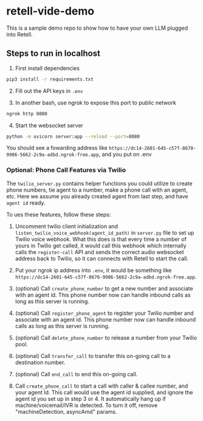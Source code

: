 # retell-vide-demo

This is a sample demo repo to show how to have your own LLM plugged into Retell.

## Steps to run in localhost

1. First install dependencies

```bash
pip3 install -r requirements.txt
```

2. Fill out the API keys in `.env`

3. In another bash, use ngrok to expose this port to public network

```bash
ngrok http 8080
```

4. Start the websocket server

```bash
python -m uvicorn server:app --reload --port=8080
```

You should see a fowarding address like
`https://dc14-2601-645-c57f-8670-9986-5662-2c9a-adbd.ngrok-free.app`, and you put on .env

### Optional: Phone Call Features via Twilio

The `twilio_server.py` contains helper functions you could utilize to create phone numbers, tie agent to a number,
make a phone call with an agent, etc. Here we assume you already created agent from last step, and have `agent id` ready.

To ues these features, follow these steps:

1. Uncomment twilio client initialization and `listen_twilio_voice_webhook(agent_id_path)` in `server.py` file to set up Twilio voice webhook. What this does is that every time a number of yours in Twilio get called, it would call this webhook which internally calls the `register-call` API and sends the correct audio websocket address back to Twilio, so it can connects with Retell to start the call.

2. Put your ngrok ip address into `.env`, it would be something like `https://dc14-2601-645-c57f-8670-9986-5662-2c9a-adbd.ngrok-free.app`.

3. (optional) Call `create_phone_number` to get a new number and associate with an agent id. This phone number now can handle inbound calls as long as this server is running.

4. (optional) Call `register_phone_agent` to register your Twilio number and associate with an agent id. This phone number now can handle inbound calls as long as this server is running.

5. (optional) Call `delete_phone_number` to release a number from your Twilio pool.

6. (optional) Call `transfer_call` to transfer this on-going call to a destination number.

7. (optional) Call `end_call` to end this on-going call.

8. Call `create_phone_call` to start a call with caller & callee number, and your agent Id. This call would use the agent id supplied, and ignore the agent id you set up in step 3 or 4. It automatically hang up if machine/voicemail/IVR is detected. To turn it off, remove "machineDetection, asyncAmd" params.

